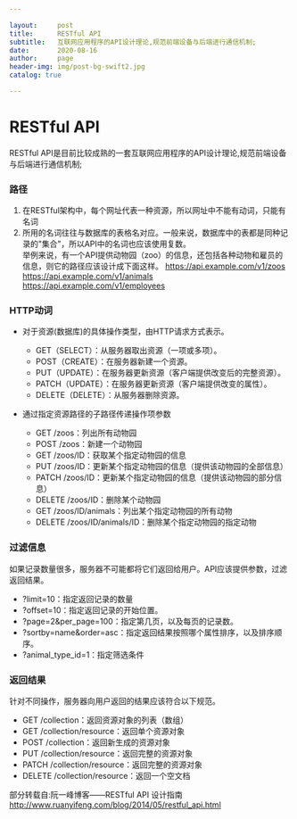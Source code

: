 ```yaml
---

layout:     post
title:      RESTful API
subtitle:   互联网应用程序的API设计理论,规范前端设备与后端进行通信机制;
date:       2020-08-16
author:     page
header-img: img/post-bg-swift2.jpg
catalog: true

---
```


# RESTful API

RESTful API是目前比较成熟的一套互联网应用程序的API设计理论,规范前端设备与后端进行通信机制;  

### 路径

1. 在RESTful架构中，每个网址代表一种资源，所以网址中不能有动词，只能有名词  
2. 所用的名词往往与数据库的表格名对应。一般来说，数据库中的表都是同种记录的"集合"，所以API中的名词也应该使用复数。  
   举例来说，有一个API提供动物园（zoo）的信息，还包括各种动物和雇员的信息，则它的路径应该设计成下面这样。
   https://api.example.com/v1/zoos  
   https://api.example.com/v1/animals  
   https://api.example.com/v1/employees  

### HTTP动词

- 对于资源(数据库)的具体操作类型，由HTTP请求方式表示。
  
  + GET（SELECT）：从服务器取出资源（一项或多项）。
  + POST（CREATE）：在服务器新建一个资源。
  + PUT（UPDATE）：在服务器更新资源（客户端提供改变后的完整资源）。
  + PATCH（UPDATE）：在服务器更新资源（客户端提供改变的属性）。
  + DELETE（DELETE）：从服务器删除资源。

- 通过指定资源路径的子路径传递操作项参数
  
  + GET /zoos：列出所有动物园
  + POST /zoos：新建一个动物园
  + GET /zoos/ID：获取某个指定动物园的信息
  + PUT /zoos/ID：更新某个指定动物园的信息（提供该动物园的全部信息）
  + PATCH /zoos/ID：更新某个指定动物园的信息（提供该动物园的部分信息）
  + DELETE /zoos/ID：删除某个动物园
  + GET /zoos/ID/animals：列出某个指定动物园的所有动物
  + DELETE /zoos/ID/animals/ID：删除某个指定动物园的指定动物

### 过滤信息

如果记录数量很多，服务器不可能都将它们返回给用户。API应该提供参数，过滤返回结果。

- ?limit=10：指定返回记录的数量
- ?offset=10：指定返回记录的开始位置。
- ?page=2&per_page=100：指定第几页，以及每页的记录数。
- ?sortby=name&order=asc：指定返回结果按照哪个属性排序，以及排序顺序。
- ?animal_type_id=1：指定筛选条件

### 返回结果

针对不同操作，服务器向用户返回的结果应该符合以下规范。

- GET /collection：返回资源对象的列表（数组）
- GET /collection/resource：返回单个资源对象
- POST /collection：返回新生成的资源对象
- PUT /collection/resource：返回完整的资源对象
- PATCH /collection/resource：返回完整的资源对象
- DELETE /collection/resource：返回一个空文档

部分转载自:阮一峰博客——RESTful API 设计指南   http://www.ruanyifeng.com/blog/2014/05/restful_api.html